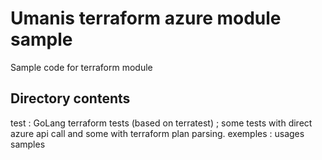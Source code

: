 # Umanis terraform azure module sample

Sample code for terraform module


## Directory contents
test : GoLang terraform tests (based on terratest) ; some tests with direct azure api call and some with terraform plan parsing.
exemples : usages samples